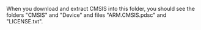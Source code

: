 When you download and extract CMSIS into this folder, you should see the folders "CMSIS" and "Device" and files "ARM.CMSIS.pdsc" and "LICENSE.txt".